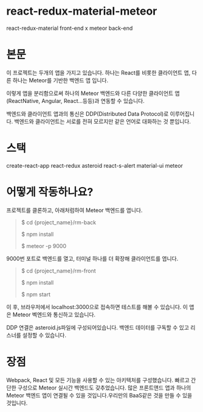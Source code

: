 # react-redux-material-meteor
react-redux-material front-end x meteor back-end

# 본문 

이 프로젝트는 두개의 앱을 가지고 있습니다. 하나는 React를 비롯한 클라이언트 앱, 다른 하나는 Meteor를 기반한 백엔드 앱 입니다.

이렇게 앱을 분리함으로써 하나의 Meteor 백엔드와 다른 다양한 클라이언트 앱(ReactNative, Angular, React...등등)과 연동할 수 있습니다.

백엔드와 클라이언트 앱과의 통신은 DDP(Distributed Data Protocol)로 이루어집니다. 백엔드와 클라이언트는 서로를 전혀 모르지만 같은 언어로 대화하는 것 뿐입니다.

# 스택

create-react-app
react-redux
asteroid
react-s-alert
material-ui
meteor

# 어떻게 작동하나요?
프로젝트를 클론하고, 아래처럼하여 Meteor 백엔드를 엽니다.

>$ cd {project_name}/rm-back
>
>$ npm install
>
>$ meteor -p 9000

9000번 포트로 백엔드를 열고, 터미널 하나를 더 확장해 클라이언트를 엽니다.

>$ cd {project_name}/rm-front
>
>$ npm install
>
>$ npm start

이 후, 브라우저에서 localhost:3000으로 접속하면 테스트를 해볼 수 있습니다. 이 앱은 Meteor 벡엔드와 통신하고 있습니다.

DDP 연결은 asteroid.js파일에 구성되어있습니다. 백엔드 데이터를 구독할 수 있고 리스너를 설정할 수 있습니다.

# 장점

Webpack, React 및 모든 기능을 사용할 수 있는 아키텍처를 구성했습니다. 빠르고 간단한 구성으로 Meteor 실시간 백엔드도 갖추었습니다.
많은 프론트앤드 앱과 하나의 Meteor 백엔드 앱이 연결될 수 있을 것입니다.우리만의 BaaS같은 것을 만들 수 있을 것입니다.
